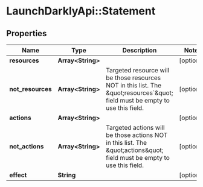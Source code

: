 # LaunchDarklyApi::Statement

## Properties
Name | Type | Description | Notes
------------ | ------------- | ------------- | -------------
**resources** | **Array&lt;String&gt;** |  | [optional] 
**not_resources** | **Array&lt;String&gt;** | Targeted resource will be those resources NOT in this list. The \&quot;resources&#x60;\&quot; field must be empty to use this field. | [optional] 
**actions** | **Array&lt;String&gt;** |  | [optional] 
**not_actions** | **Array&lt;String&gt;** | Targeted actions will be those actions NOT in this list. The \&quot;actions\&quot; field must be empty to use this field. | [optional] 
**effect** | **String** |  | [optional] 


